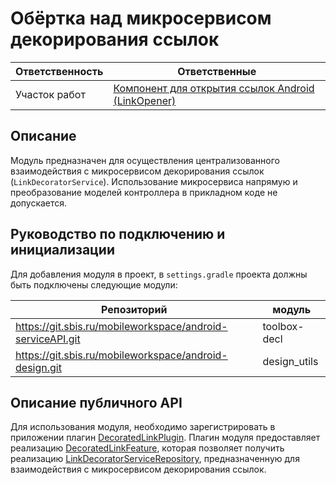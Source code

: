 # Обёртка над микросервисом декорирования ссылок
| Ответственность | Ответственные |
|-----------------|---------------|
| Участок работ | [Компонент для открытия ссылок Android (LinkOpener)](https://online.sbis.ru/area/997231a7-2092-40fa-9fee-9a10a73c1534) |

## Описание
Модуль предназначен для осуществления централизованного взаимодействия с микросервисом декорирования ссылок (`LinkDecoratorService`). Использование микросервиса напрямую и преобразование моделей контроллера в прикладном коде не допускается.

## Руководство по подключению и инициализации

Для добавления модуля в проект, в `settings.gradle` проекта должны быть подключены следующие модули:

| Репозиторий | модуль |
|-----------------|---------------|
|https://git.sbis.ru/mobileworkspace/android-serviceAPI.git |toolbox-decl|
|https://git.sbis.ru/mobileworkspace/android-design.git |design_utils|

## Описание публичного API
Для использования модуля, необходимо зарегистрировать в приложении плагин [DecoratedLinkPlugin](src/main/java/ru/tensor/sbis/decorated_link/DecoratedLinkPlugin.kt).
Плагин модуля предоставляет реализацию [DecoratedLinkFeature](https://git.sbis.ru/mobileworkspace/android-serviceapi/-/blob/rc-22.7262/toolbox-decl/src/main/java/ru/tensor/sbis/toolbox_decl/linkopener/service/DecoratedLinkFeature.kt), которая позволяет получить реализацию [LinkDecoratorServiceRepository](https://git.sbis.ru/mobileworkspace/android-serviceapi/-/blob/rc-22.7262/toolbox-decl/src/main/java/ru/tensor/sbis/toolbox_decl/linkopener/service/LinkDecoratorServiceRepository.kt), предназначенную для взаимодействия с микросервисом декорирования ссылок. 
